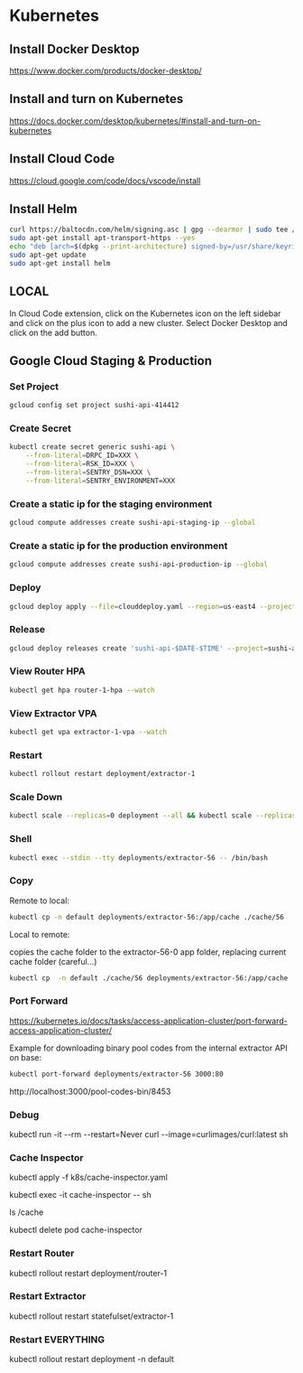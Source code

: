# Kubernetes

## Install Docker Desktop

https://www.docker.com/products/docker-desktop/

## Install and turn on Kubernetes

https://docs.docker.com/desktop/kubernetes/#install-and-turn-on-kubernetes

## Install Cloud Code

https://cloud.google.com/code/docs/vscode/install

## Install Helm

```bash
curl https://baltocdn.com/helm/signing.asc | gpg --dearmor | sudo tee /usr/share/keyrings/helm.gpg > /dev/null
sudo apt-get install apt-transport-https --yes
echo "deb [arch=$(dpkg --print-architecture) signed-by=/usr/share/keyrings/helm.gpg] https://baltocdn.com/helm/stable/debian/ all main" | sudo tee /etc/apt/sources.list.d/helm-stable-debian.list
sudo apt-get update
sudo apt-get install helm
```

## LOCAL

In Cloud Code extension, click on the Kubernetes icon on the left sidebar and click on the plus icon to add a new cluster. Select Docker Desktop and click on the add button.


<!-- ### Start Minikube

Until fixed, use the following command to start minikube

```bash
minikube start --base-image gcr.io/k8s-minikube/kicbase:v0.0.40
``` -->

## Google Cloud Staging & Production

### Set Project

```bash
gcloud config set project sushi-api-414412
```

### Create Secret

```bash
kubectl create secret generic sushi-api \
    --from-literal=DRPC_ID=XXX \
    --from-literal=RSK_ID=XXX \
    --from-literal=SENTRY_DSN=XXX \
    --from-literal=SENTRY_ENVIRONMENT=XXX
```

### Create a static ip for the staging environment

```bash
gcloud compute addresses create sushi-api-staging-ip --global
```

### Create a static ip for the production environment

```bash
gcloud compute addresses create sushi-api-production-ip --global
```

### Deploy

```bash
gcloud deploy apply --file=clouddeploy.yaml --region=us-east4 --project=sushi-api-414412
```

### Release

```bash
gcloud deploy releases create 'sushi-api-$DATE-$TIME' --project=sushi-api-414412 --region=us-east4 --source=. --delivery-pipeline=sushi-api --images=extractor=,router=
```

### View Router HPA

```bash
kubectl get hpa router-1-hpa --watch
```

### View Extractor VPA

```bash
kubectl get vpa extractor-1-vpa --watch
```

### Restart

```bash
kubectl rollout restart deployment/extractor-1
```

### Scale Down

```bash
kubectl scale --replicas=0 deployment --all && kubectl scale --replicas=0 statefulset --all
```

### Shell

```bash
kubectl exec --stdin --tty deployments/extractor-56 -- /bin/bash
```

### Copy

Remote to local:

```bash
kubectl cp -n default deployments/extractor-56:/app/cache ./cache/56
```
Local to remote:

copies the cache folder to the extractor-56-0 app folder, replacing current cache folder (careful...)

```bash
kubectl cp  -n default ./cache/56 deployments/extractor-56:/app/cache
```


### Port Forward

https://kubernetes.io/docs/tasks/access-application-cluster/port-forward-access-application-cluster/

Example for downloading binary pool codes from the internal extractor API on base:

```bash
kubectl port-forward deployments/extractor-56 3000:80
```

http://localhost:3000/pool-codes-bin/8453

### Debug

kubectl run -it --rm --restart=Never curl --image=curlimages/curl:latest sh

### Cache Inspector

kubectl apply -f k8s/cache-inspector.yaml

kubectl exec -it cache-inspector -- sh

ls /cache

kubectl delete pod cache-inspector

### Restart Router

kubectl rollout restart deployment/router-1

### Restart Extractor

kubectl rollout restart statefulset/extractor-1

### Restart EVERYTHING

kubectl rollout restart deployment -n default